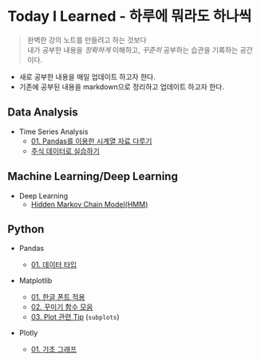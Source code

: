 # **Today I Learned - 하루에 뭐라도 하나씩**

> 완벽한 강의 노트를 만들려고 하는 것보다 <br>
내가 공부한 내용을 *정확하게* 이해하고, *꾸준히* 공부하는 습관을 기록하는 공간이다.

* 새로 공부한 내용을 매일 업데이트 하고자 한다. 
* 기존에 공부된 내용을 markdown으로 정리하고 업데이트 하고자 한다.

## **Data Analysis**
* Time Series Analysis 
    * [01. Pandas를 이용한 시계열 자료 다루기](Data_Analysis/Time_Series_Analysis/01_Time_Series_Data_with_Pandas.md)
    * [주식 데이터로 실습하기](Data_Analysis/Time_Series_Analysis/Exercise.ipynb)

## **Machine Learning/Deep Learning**
* Deep Learning
    * [Hidden Markov Chain Model(HMM)](AI/Deep_Learning/HMM.md)

## **Python**
* Pandas
    * [01. 데이터 타입](Python/Pandas/01_Data_Type.md)
* Matplotlib  
    * [01. 한글 폰트 적용](Python/Matplotlib/01_Plot_Font.md)
    * [02. 꾸미기 함수 모음](Python/Matplotlib/02_Functions.md)
    * [03. Plot 관련 Tip](Python/Matplotlib/03_Tips.md)
    (`subplots`)
* Plotly
    * [01. 기초 그래프](Python/Plotly/01_.md)

    <!-- * Seaborn -->
    <!-- * Plotly -->
